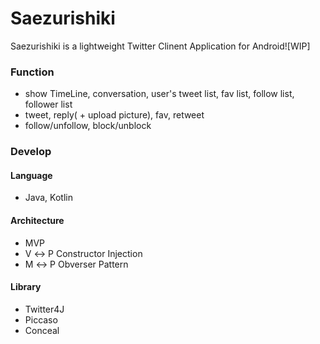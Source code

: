 # Saezurishiki

Saezurishiki is a lightweight Twitter Clinent Application for Android![WIP]

### Function
+ show TimeLine, conversation, user's tweet list, fav list, follow list, follower list
+ tweet, reply( + upload picture), fav, retweet
+ follow/unfollow, block/unblock

### Develop
#### Language
+ Java, Kotlin

#### Architecture
+ MVP
+ V ↔ P Constructor Injection
+ M ↔ P Obverser Pattern

#### Library
+ Twitter4J
+ Piccaso
+ Conceal
